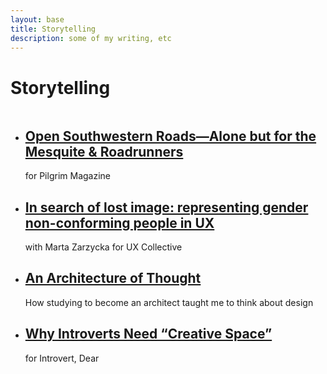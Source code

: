 ```yaml
---
layout: base
title: Storytelling
description: some of my writing, etc
---
```


<div class="grid-item-6">
    <h1>Storytelling</h1>
    <img src="/_assets/img/New-Mexico.jpg" alt="">
    <ul class="storytelling">
        <li>
            <h2>
                <a href="https://www.pilgrimmag.com/new-mexico/">Open Southwestern Roads—Alone but for the Mesquite & Roadrunners</a>
            </h2>
            <p>for Pilgrim Magazine</p>
        </li>
        <li>
            <h2>
                <a href="https://uxdesign.cc/in-search-of-lost-image-representing-gender-non-conforming-people-in-ux-70bc5a2c7ba1">In search of lost image: representing gender non-conforming people in UX</a>
            </h2>
            <p>with Marta Zarzycka for UX Collective</p>
        </li>
        <li>
            <h2>
                <a href="https://medium.com/@mjchamplin/an-architecture-of-thought-5c030ed558f4">An Architecture of Thought</a>
            </h2>
            <p>How studying to become an architect taught me to think about design</p>
        </li>
        <li>
            <h2>
                <a href="https://introvertdear.com/news/introverts-need-creative-space/">Why Introverts Need “Creative Space”</a>
            </h2>
            <p>for Introvert, Dear</p>
        </li>
    </ul>

</div>